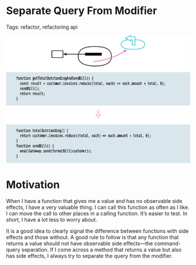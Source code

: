 # Separate Query From Modifier

Tags: refactor, refactoring api

![Untitled](Untitled.png)

# Motivation

When I have a function that gives me a value and has no observable side effects, I have a very 
valuable thing. I can call this function as often as I like. I can move the call to other places
in a calling function. It’s easier to test. In short, I have a lot less to worry about.

It is a good idea to clearly signal the difference between functions with side effects and those
without. A good rule to follow is that any function that returns a value should not have observable 
side effects—the command-query separation. If I come across a method that returns a value but also
has side effects, I always try to separate the query from the modifier.